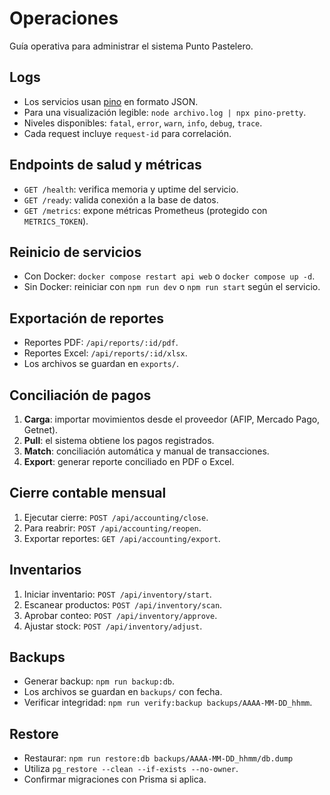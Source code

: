 # Operaciones

Guía operativa para administrar el sistema Punto Pastelero.

## Logs
- Los servicios usan [pino](https://github.com/pinojs/pino) en formato JSON.
- Para una visualización legible: `node archivo.log | npx pino-pretty`.
- Niveles disponibles: `fatal`, `error`, `warn`, `info`, `debug`, `trace`.
- Cada request incluye `request-id` para correlación.

## Endpoints de salud y métricas
- `GET /health`: verifica memoria y uptime del servicio.
- `GET /ready`: valida conexión a la base de datos.
- `GET /metrics`: expone métricas Prometheus (protegido con `METRICS_TOKEN`).

## Reinicio de servicios
- Con Docker: `docker compose restart api web` o `docker compose up -d`.
- Sin Docker: reiniciar con `npm run dev` o `npm run start` según el servicio.

## Exportación de reportes
- Reportes PDF: `/api/reports/:id/pdf`.
- Reportes Excel: `/api/reports/:id/xlsx`.
- Los archivos se guardan en `exports/`.

## Conciliación de pagos
1. **Carga**: importar movimientos desde el proveedor (AFIP, Mercado Pago, Getnet).
2. **Pull**: el sistema obtiene los pagos registrados.
3. **Match**: conciliación automática y manual de transacciones.
4. **Export**: generar reporte conciliado en PDF o Excel.

## Cierre contable mensual
1. Ejecutar cierre: `POST /api/accounting/close`.
2. Para reabrir: `POST /api/accounting/reopen`.
3. Exportar reportes: `GET /api/accounting/export`.

## Inventarios
1. Iniciar inventario: `POST /api/inventory/start`.
2. Escanear productos: `POST /api/inventory/scan`.
3. Aprobar conteo: `POST /api/inventory/approve`.
4. Ajustar stock: `POST /api/inventory/adjust`.

## Backups
- Generar backup: `npm run backup:db`.
- Los archivos se guardan en `backups/` con fecha.
- Verificar integridad: `npm run verify:backup backups/AAAA-MM-DD_hhmm`.

## Restore
- Restaurar: `npm run restore:db backups/AAAA-MM-DD_hhmm/db.dump`
- Utiliza `pg_restore --clean --if-exists --no-owner`.
- Confirmar migraciones con Prisma si aplica.
